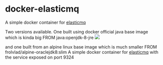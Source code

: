 # docker-elasticmq

A simple docker container for [elasticmq](https://github.com/adamw/elasticmq)

Two versions available. One built using docker official java base image which is kinda big
FROM java:openjdk-8-jre [![](https://badge.imagelayers.io/fingershock/elasticmq:latest.svg)](https://imagelayers.io/?images=fingershock/elasticmq:latest)

and one built from an alpine linux base image which is much smaller
FROM frolvlad/alpine-oraclejdk8:slim A simple docker container for [elasticmq](https://github.com/adamw/elasticmq) with the service exposed on port 9324

